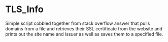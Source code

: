 # TLS_Info

Simple script cobbled together from stack overflow answer that pulls domains from a file and retrieves their SSL certificate from the website and prints out the site name and issuer as well as saves them to a specified file.
